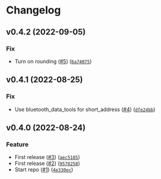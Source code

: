 # Changelog

<!--next-version-placeholder-->

## v0.4.2 (2022-09-05)
### Fix
* Turn on rounding ([#5](https://github.com/Bluetooth-Devices/thermopro-ble/issues/5)) ([`6a74075`](https://github.com/Bluetooth-Devices/thermopro-ble/commit/6a740754d5128c6cf8ead4d214ecafd3ec03de5e))

## v0.4.1 (2022-08-25)
### Fix
* Use bluetooth_data_tools for short_address ([#4](https://github.com/Bluetooth-Devices/thermopro-ble/issues/4)) ([`dfe24bb`](https://github.com/Bluetooth-Devices/thermopro-ble/commit/dfe24bb7291c0ebd6ad606d9b0c30e126aea4650))

## v0.4.0 (2022-08-24)
### Feature
* First release ([#3](https://github.com/Bluetooth-Devices/thermopro-ble/issues/3)) ([`aec5185`](https://github.com/Bluetooth-Devices/thermopro-ble/commit/aec518597fdeecdd10368da386bf488a8c1197c6))
* First release ([#2](https://github.com/Bluetooth-Devices/thermopro-ble/issues/2)) ([`9578258`](https://github.com/Bluetooth-Devices/thermopro-ble/commit/95782588e2b7ddfb8a7b5b5455d5d1308e6e66b2))
* Start repo ([#1](https://github.com/Bluetooth-Devices/thermopro-ble/issues/1)) ([`4e330ec`](https://github.com/Bluetooth-Devices/thermopro-ble/commit/4e330ecf573b3e15a81edc8bdcb95c318e6b6d98))
